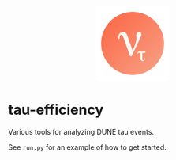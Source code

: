 <p align="center">
  <img src="https://raw.githubusercontent.com/TylerLaBree/tau-efficiency/main/docs/assets/nu-tau.svg"  width="150" height="150"/>
</p>

# tau-efficiency

Various tools for analyzing DUNE tau events.

See `run.py` for an example of how to get started.

